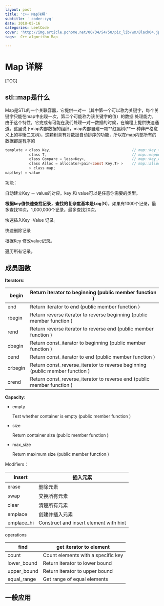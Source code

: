 ```yaml
---
layout: post
title: 'c++ Map详解'
subtitle: ' coder-zyq'
date: 2018-05-16
categories: LeetCode  
cover: 'http://img.article.pchome.net/00/34/54/50/pic_lib/wm/Black04.jpg'
tags:  C++ algorithm Map

---
```


# Map 详解

[TOC]

## stl::map是什么

Map是STL的一个关联容器，它提供一对一（其中第一个可以称为关键字，每个关键字只能在map中出现一次，第二个可能称为该关键字的值）的数据 处理能力，由于这个特性，它完成有可能在我们处理一对一数据的时候，在编程上提供快速通道。这里说下map内部数据的组织，map内部自建一颗**红黑树(**一 种非严格意义上的平衡二叉树)，这颗树具有对数据自动排序的功能，所以在map内部所有的数据都是有序的 

```c
template < class Key,                                     // map::key_type
           class T,                                       // map::mapped_type
           class Compare = less<Key>,                     // map::key_compare
           class Alloc = allocator<pair<const Key,T> >    // map::allocator_type
           > class map;
map[key] = value
```

功能：

自动建立Key － value的对应。key 和 value可以是任意你需要的类型。

**根据key值快速查找记录，查找的复杂度基本是Log**(N)，如果有1000个记录，最多查找10次，1,000,000个记录，最多查找20次。

快速插入Key -Value 记录。

快速删除记录

根据Key 修改value记录。

遍历所有记录。

## 成员函数

**Iterators**:

| begin   | Return iterator to beginning (public member function )       |
| ------- | ------------------------------------------------------------ |
| end     | Return iterator to end (public member function )             |
| rbegin  | Return reverse iterator to reverse beginning (public member function ) |
| rend    | Return reverse iterator to reverse end (public member function ) |
| cbegin  | Return const_iterator to beginning (public member function ) |
| cend    | Return const_iterator to end (public member function )       |
| crbegin | Return const_reverse_iterator to reverse beginning (public member function ) |
| crend   | Return const_reverse_iterator to reverse end (public member function ) |

**Capacity**:

- empty

  Test whether container is empty (public member function )

- size

  Return container size (public member function )

- max_size

  Return maximum size (public member function )




Modifiers：

| insert     | 插入元素                               |
| ---------- | -------------------------------------- |
| erase      | 删除元素                               |
| swap       | 交换所有元素                           |
| clear      | 清楚所有元素                           |
| emplace    | 创建并插入元素                         |
| emplace_hi | Construct and insert element with hint |

operations

| find        | get iterator to element            |
| ----------- | ---------------------------------- |
| count       | Count elements with a specific key |
| lower_bound | Return iterator to lower bound     |
| upper_bound | Return iterator to upper bound     |
| equal_range | Get range of equal elements        |





## 一般应用



